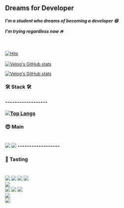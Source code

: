 Dreams for Developer
------------------
<h5>I'm a student who dreams of becoming a developer 😄<br/><br/>I'm trying regardless now 🔥<br/></h5>

<br/>

[![Hits](https://hits.seeyoufarm.com/api/count/incr/badge.svg?url=https%3A%2F%2Fgithub.com%2FLong9725%2Fhit-counter&count_bg=%23549DEB&title_bg=%23555555&icon=&icon_color=%23E7E7E7&title=visitor&edge_flat=false)](https://hits.seeyoufarm.com) \
\
[![Velog's GitHub stats](https://velog-readme-stats.vercel.app/api/badge?name=long9725)](https://velog.io/@long9725) 

[![Velog's GitHub stats](https://velog-readme-stats.vercel.app/api?name=long9725)](https://velog-readme-stats.vercel.app/api/redirect?name=long9725)


<h3>🛠️ Stack 🛠️<h3>
------------------

<br/>


[![Top Langs](https://github-readme-stats.vercel.app/api/top-langs/?username=Long9725&layout=compact)](https://github.com/anuraghazra/github-readme-stats)

 
<h3>😎 Main<h3>
<br/>


<img src="https://img.shields.io/badge/dart-0175C2?style=for-the-badge&logo=dart&logoColor=white"> 
<img src="https://img.shields.io/badge/flutter-02569B?style=for-the-badge&logo=flutter&logoColor=white"> 
------------------
<br/>
<h3>🤩 Tasting<h3>

<br/>
 
<img src="https://img.shields.io/badge/JavaScript-F7DF1E?style=for-the-badge&logo=JavaScript&logoColor=white">
<img src="https://img.shields.io/badge/TypeScript-3178c6?style=for-the-badge&logo=TypeScript&logoColor=white">
<img src="https://img.shields.io/badge/Sass-cc6699?style=for-the-badge&logo=Sass&logoColor=white">
<img src="https://img.shields.io/badge/react-61DAFB?style=for-the-badge&logo=react&logoColor=white">

<br/>

 <img src="https://img.shields.io/badge/Spring-6DB33F?style=for-the-badge&logo=Spring&logoColor=white">

<br/>
 
<img src="https://img.shields.io/badge/mysql-4479A1?style=for-the-badge&logo=mysql&logoColor=white"> 
<img src="https://img.shields.io/badge/Oracle-F80000?style=for-the-badge&logo=Oracle&logoColor=white">
<img src="https://img.shields.io/badge/Firebase-FFCA28?style=for-the-badge&logo=firebase&logoColor=white"> 

<br/>
 
<img src="https://img.shields.io/badge/docker-2496ED?style=for-the-badge&logo=docker&logoColor=white"> 

<br/>
 
<img src="https://img.shields.io/badge/solidity-363636?style=for-the-badge&logo=solidity&logoColor=white">

 
